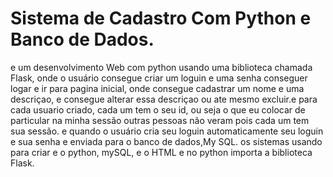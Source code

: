# Sistema de Cadastro Com Python e Banco de Dados.
 e um desenvolvimento Web com python usando uma biblioteca chamada Flask, onde o usuário consegue criar um loguin e uma senha
 conseguer logar e ir para pagina inicial, onde consegue cadastrar um nome e uma descriçao, e consegue alterar essa descriçao ou ate mesmo excluir.e para cada usuario criado, cada um tem o seu id, ou seja o que eu colocar de particular na minha sessão outras pessoas não veram pois cada um tem sua sessão. e quando o usuário cria seu loguin
 automaticamente seu loguin e sua senha e enviada para o banco de dados,My SQL.
os sistemas usando para criar e o python, mySQL, e o HTML e no python importa a biblioteca Flask.
